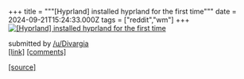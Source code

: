 +++
title = """[Hyprland] installed hyprland for the first time"""
date = 2024-09-21T15:24:33.000Z
tags = ["reddit","wm"]
+++
[![[Hyprland] installed hyprland for the first time ](https://preview.redd.it/9d3cr5c9k6qd1.png?width=640&crop=smart&auto=webp&s=10de3ff3d2cf32e5004c690b43d64f863de5cdf7 "[Hyprland] installed hyprland for the first time ")](https://www.reddit.com/r/unixporn/comments/1fm5h9c/hyprland_installed_hyprland_for_the_first_time/)

submitted by [/u/Divargia](https://www.reddit.com/user/Divargia)  
[\[link\]](https://i.redd.it/9d3cr5c9k6qd1.png) [\[comments\]](https://www.reddit.com/r/unixporn/comments/1fm5h9c/hyprland_installed_hyprland_for_the_first_time/)

[[source]](https://www.reddit.com/r/unixporn/comments/1fm5h9c/hyprland_installed_hyprland_for_the_first_time/)

